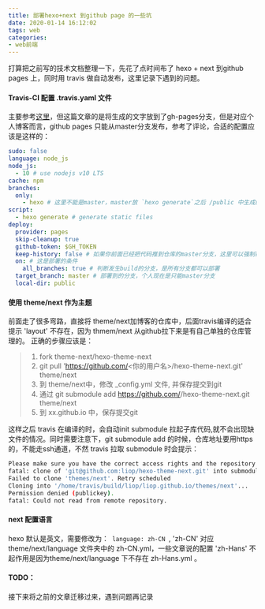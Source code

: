 ```yaml
---
title: 部署hexo+next 到github page 的一些坑
date: 2020-01-14 16:12:02
tags: web
categories: 
- web前端
---
```


打算把之前写的技术文档整理一下，先花了点时间布了 hexo + next 到github pages 上，同时用 travis 做自动发布，这里记录下遇到的问题。

#### Travis-CI 配置 .travis.yaml 文件

主要参考[这里][hexo]，但这篇文章的是将生成的文字放到了gh-pages分支，但是对应个人博客而言，github pages 只能从master分支发布，参考了评论，合适的配置应该是这样的：


``` yaml
sudo: false
language: node_js
node_js:
  - 10 # use nodejs v10 LTS
cache: npm
branches:
  only:
    - hexo # 这里不能是master，master放 `hexo generate`之后 /public 中生成的内容
script:
  - hexo generate # generate static files
deploy:
  provider: pages
  skip-cleanup: true
  github-token: $GH_TOKEN
  keep-history: false # 如果你前面已经把代码推到仓库的master分支，这里可以强制覆盖
  on: # 这是部署的条件
    all_branches: true # 判断发生build的分支，是所有分支都可以部署
  target_branch: master # 部署到的分支，个人现在是只能master分支
  local-dir: public
```

#### 使用 theme/next 作为主题

前面走了很多弯路，直接将 theme/next加博客的仓库中，后面travis编译的适合提示 'layout' 不存在，因为 thmem/next 从github拉下来是有自己单独的仓库管理的。
正确的步骤应该是：
> 1. fork theme-next/hexo-theme-next
> 2. git pull 'https://github.com/<你的用户名>/hexo-theme-next.git' theme/next
> 3. 到 theme/next中，修改 _config.yml 文件, 并保存提交到git
> 4. 通过 git submodule add https://github.com/<username>/hexo-theme-next.git theme/next
> 5. 到 xx.github.io 中，保存提交git

这样之后 travis 在编译的时，会自动init submodule 拉起子库代码,就不会出现缺文件的情况。同时需要注意下，git submodule add 的时候，仓库地址要用https的，不能走ssh通道，不然 travis 拉取 submodule 时会提示： 

``` bash
Please make sure you have the correct access rights and the repository exists.
fatal: clone of 'git@github.com:liop/hexo-theme-next.git' into submodule path '/home/travis/build/liop/liop.github.io/themes/next' failed
Failed to clone 'themes/next'. Retry scheduled
Cloning into '/home/travis/build/liop/liop.github.io/themes/next'...
Permission denied (publickey).
fatal: Could not read from remote repository.
```

#### next 配置语言

hexo 默认是英文，需要修改为：<code> language: zh-CN </code>, 'zh-CN' 对应  theme/next/language 文件夹中的 zh-CN.yml，一些文章说的配置 'zh-Hans' 不起作用是因为theme/next/language 下不存在 zh-Hans.yml 。

#### TODO：
  
接下来将之前的文章迁移过来，遇到问题再记录



[hexo]:https://hexo.io/zh-cn/docs/github-pages.html 'hexo with travis'